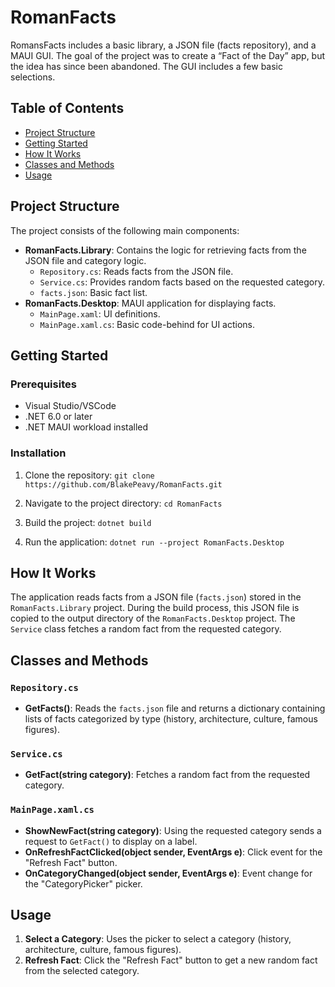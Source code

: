 # RomanFacts

RomansFacts includes a basic library, a JSON file (facts repository), and a MAUI GUI. The goal of the project was to create a “Fact of the Day” app, but the idea has since been abandoned. The GUI includes a few basic selections.

## Table of Contents

- [Project Structure](#project-structure)
- [Getting Started](#getting-started)
- [How It Works](#how-it-works)
- [Classes and Methods](#classes-and-methods)
- [Usage](#usage)

## Project Structure

The project consists of the following main components:

- **RomanFacts.Library**: Contains the logic for retrieving facts from the JSON file and category logic.
  - `Repository.cs`: Reads facts from the JSON file.
  - `Service.cs`: Provides random facts based on the requested category.
  - `facts.json`: Basic fact list.
- **RomanFacts.Desktop**: MAUI application for displaying facts.
  - `MainPage.xaml`: UI definitions.
  - `MainPage.xaml.cs`: Basic code-behind for UI actions.

## Getting Started

### Prerequisites
- Visual Studio/VSCode
- .NET 6.0 or later
- .NET MAUI workload installed

### Installation

1. Clone the repository:
   `git clone https://github.com/BlakePeavy/RomanFacts.git`
   
2. Navigate to the project directory:
   `cd RomanFacts`

3. Build the project:
   `dotnet build`

4. Run the application:
   `dotnet run --project RomanFacts.Desktop`

## How It Works

The application reads facts from a JSON file (`facts.json`) stored in the `RomanFacts.Library` project. During the build process, this JSON file is copied to the output directory of the `RomanFacts.Desktop` project. The `Service` class fetches a random fact from the requested category.

## Classes and Methods

### `Repository.cs`

- **GetFacts()**: Reads the `facts.json` file and returns a dictionary containing lists of facts categorized by type (history, architecture, culture, famous figures).

### `Service.cs`

- **GetFact(string category)**: Fetches a random fact from the requested category.

### `MainPage.xaml.cs`

- **ShowNewFact(string category)**: Using the requested category sends a request to `GetFact()` to display on a label.
- **OnRefreshFactClicked(object sender, EventArgs e)**: Click event for the "Refresh Fact" button.
- **OnCategoryChanged(object sender, EventArgs e)**: Event change for the "CategoryPicker" picker.

## Usage

1. **Select a Category**: Uses the picker to select a category (history, architecture, culture, famous figures).
3. **Refresh Fact**: Click the "Refresh Fact" button to get a new random fact from the selected category.
